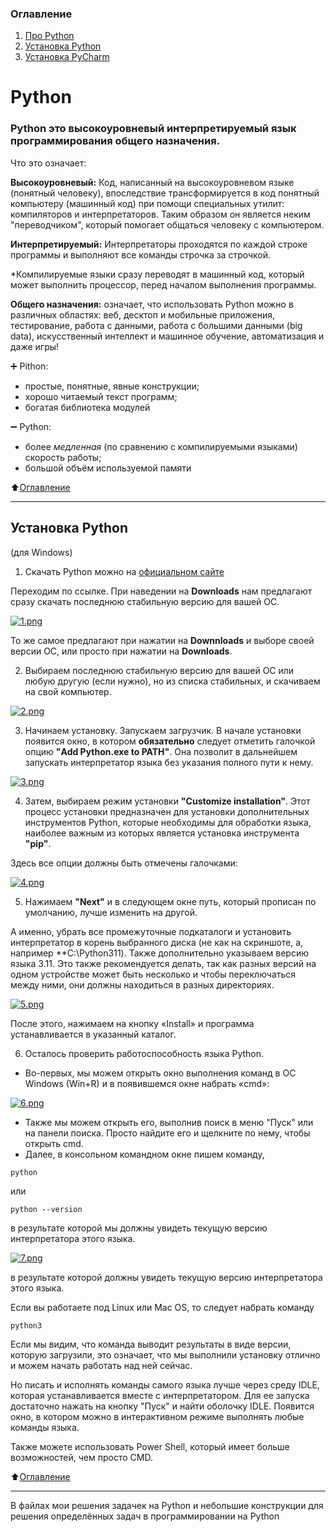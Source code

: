 ### Оглавление
1. [Про Python](#python)
2. [Установка Python](#установка-python)
3. [Установка PyCharm](#установка-pycharm)

# Python
### Python это высокоуровневый интерпретируемый язык программирования общего назначения.

Что это означает:

**Высокоуровневый:** Код, написанный на высокоуровневом языке (понятный человеку), впоследствие трансформируется в код понятный компьютеру (машинный код) при помощи специальных утилит: компиляторов и интерпретаторов.
Таким образом он является неким "переводчиком", который помогает общаться человеку с компьютером.

**Интерпретируемый:** Интерпретаторы проходятся по каждой строке программы и выполняют все команды строчка за строчкой.

*Компилируемые языки сразу переводят в машинный код, который может выполнить процессор, перед началом выполнения программы.

**Общего назначения:** означает, что использовать Python можно в различных областях: веб, десктоп и мобильные приложения, тестирование, работа с данными, работа с большими данными (big data), искусственный интеллект и машинное обучение, автоматизация и даже игры!


➕ Pithon:
- простые, понятные, явные конструкции;
- хорошо читаемый текст программ;
- богатая библиотека модулей

➖ Python:
- более *медленная* (по сравнению с компилируемыми языками) скорость работы;
- большой объём используемой памяти

⬆️[Оглавление](#оглавление)
___
## Установка Python
(для Windows)

1. Скачать Python можно на [официальном сайте](https://www.python.org)

Переходим по ссылке. При наведении на **Downloads** нам предлагают сразу скачать последнюю стабильную версию для вашей ОС.

[![1.png](https://i.postimg.cc/J4LzgyKd/1.png)](https://postimg.cc/Btm3Pnrx)

То же самое предлагают при нажатии на **Downnloads** и выборе своей версии ОС, или просто при нажатии на **Downloads**.

2. Выбираем последнюю стабильную версию для вашей ОС или любую другую (если нужно), но из списка стабильных, и скачиваем на свой компьютер.

[![2.png](https://i.postimg.cc/PqRmzbW7/2.png)](https://postimg.cc/67C2Bv1V)

3. Начинаем установку. Запускаем загрузчик. В начале установки появится окно, в котором **обязательно** следует отметить галочкой опцию **"Add Python.exe to PATH"**. Она позволит в дальнейшем запускать интерпретатор языка без указания полного пути к нему.

[![3.png](https://i.postimg.cc/ncp0Lk0K/3.png)](https://postimg.cc/DmpqjqVm)

4. Затем, выбираем режим установки **"Customize installation"**. Этот процесс установки предназначен для установки дополнительных инструментов Python, которые необходимы для обработки языка, наиболее важным из которых является установка инструмента **"pip"**.

Здесь все опции должны быть отмечены галочками:

[![4.png](https://i.postimg.cc/XJ27yx9Z/4.png)](https://postimg.cc/JDkWfN6m)

5. Нажимаем **"Next"** и в следующем окне путь, который прописан по умолчанию, лучше изменить на другой.

А именно, убрать все промежуточные подкаталоги и установить интерпретатор в корень выбранного диска (не как на скриншоте, а, например **С:\Python311). Также дополнительно указываем версию языка 3.11. Это также рекомендуется делать, так как разных версий на одном устройстве может быть несколько и чтобы переключаться между ними, они должны находиться в разных директориях.

[![5.png](https://i.postimg.cc/1XdW4gMx/5.png)](https://postimg.cc/n9vKPh6T)

После этого, нажимаем на кнопку «Install» и программа устанавливается в указанный каталог.

6. Осталось проверить работоспособность языка Python.

- Во-первых, мы можем открыть окно выполнения команд в ОС Windows (Win+R) и в появившемся окне набрать «cmd»:

[![6.png](https://i.postimg.cc/52JnkMHM/6.png)](https://postimg.cc/mtdYtJNd)

- Также  мы можем открыть его, выполнив поиск в меню "Пуск" или на панели поиска. Просто найдите его и щелкните по нему, чтобы открыть cmd.
- Далее, в консольном командном окне пишем команду,

 ```
python
```
или

```
python --version
```

в результате которой мы должны увидеть текущую версию интерпретатора этого языка.

[![7.png](https://i.postimg.cc/8zDq9zt1/7.png)](https://postimg.cc/4mLLhZDM)

 в результате которой должны увидеть текущую версию интерпретатора этого языка.

 Если вы работаете под Linux или Mac OS, то следует набрать команду

 ```
python3
```

Если мы видим, что команда выводит результаты в виде версии, которую загрузили, это означает, что мы выполнили установку отлично и можем начать работать над ней сейчас.

Но писать и исполнять команды самого языка лучше через среду IDLE, которая устанавливается вместе с интерпретатором. Для ее запуска достаточно нажать на кнопку "Пуск" и найти оболочку IDLE. Появится окно, в котором можно в интерактивном режиме выполнять любые команды языка.

Также можете использовать Power Shell, который имеет больше возможностей, чем просто CMD.

⬆️[Оглавление](#оглавление)
___
В файлах мои решения задачек на Python и небольшие конструкции для решения определённых задач в программировании на Python
